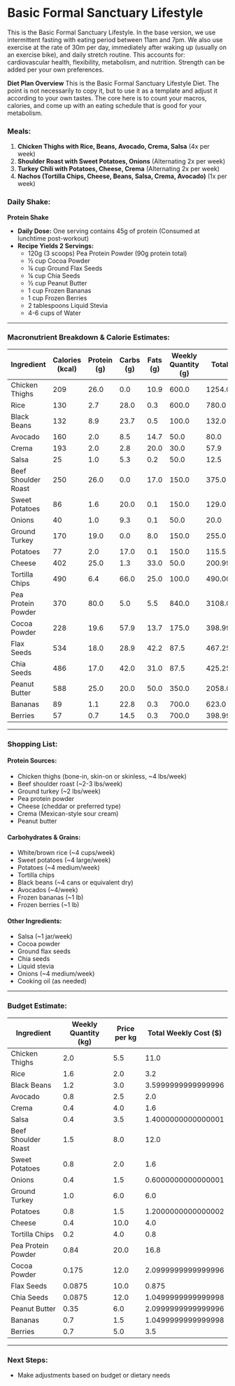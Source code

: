 # Basic Formal Sanctuary Lifestyle
This is the Basic Formal Sanctuary Lifestyle. In the base version, we use intermittent fasting with eating period between 11am and 7pm. We also use exercise at the rate of 30m per day, immediately after waking up (usually on an exercise bike), and daily stretch routine. This accounts for: cardiovascular health, flexibility, metabolism, and nutrition. Strength can be added per your own preferences.


**Diet Plan Overview**
This is the Basic Formal Sanctuary Lifestyle Diet. The point is not necessarily to copy it, but to use it as a template and adjust it according to your own tastes. The core here is to count your macros, calories, and come up with an eating schedule that is good for your metabolism. 

### Meals:
1. **Chicken Thighs with Rice, Beans, Avocado, Crema, Salsa** (4x per week)
2. **Shoulder Roast with Sweet Potatoes, Onions** (Alternating 2x per week)
3. **Turkey Chili with Potatoes, Cheese, Crema** (Alternating 2x per week)
4. **Nachos (Tortilla Chips, Cheese, Beans, Salsa, Crema, Avocado)** (1x per week)

### Daily Shake:
**Protein Shake**
- **Daily Dose:** One serving contains 45g of protein (Consumed at lunchtime post-workout)
- **Recipe Yields 2 Servings:**
  - 120g (3 scoops) Pea Protein Powder (90g protein total)
  - ½ cup Cocoa Powder
  - ¼ cup Ground Flax Seeds
  - ¼ cup Chia Seeds
  - ½ cup Peanut Butter
  - 1 cup Frozen Bananas
  - 1 cup Frozen Berries
  - 2 tablespoons Liquid Stevia
  - 4-6 cups of Water

---

### **Macronutrient Breakdown & Calorie Estimates:**
|Ingredient         |Calories (kcal)|Protein (g)|Carbs (g)|Fats (g)|Weekly Quantity (g)|Total Calories (kcal)|Total Protein (g) |Total Carbs (g)   |Total Fats (g)    |
|-------------------|---------------|-----------|---------|--------|-------------------|---------------------|------------------|------------------|------------------|
|Chicken Thighs     |209            |26.0       |0.0      |10.9    |600.0              |1254.0               |156.0             |0.0               |65.4              |
|Rice               |130            |2.7        |28.0     |0.3     |600.0              |780.0                |16.200000000000003|168.00000000000003|1.8               |
|Black Beans        |132            |8.9        |23.7     |0.5     |100.0              |132.0                |8.9               |23.7              |0.5               |
|Avocado            |160            |2.0        |8.5      |14.7    |50.0               |80.0                 |1.0               |4.25              |7.35              |
|Crema              |193            |2.0        |2.8      |20.0    |30.0               |57.9                 |0.6               |0.8399999999999999|6.0               |
|Salsa              |25             |1.0        |5.3      |0.2     |50.0               |12.5                 |0.5               |2.65              |0.1               |
|Beef Shoulder Roast|250            |26.0       |0.0      |17.0    |150.0              |375.0                |39.0              |0.0               |25.500000000000004|
|Sweet Potatoes     |86             |1.6        |20.0     |0.1     |150.0              |129.0                |2.4               |30.0              |0.15              |
|Onions             |40             |1.0        |9.3      |0.1     |50.0               |20.0                 |0.5               |4.65              |0.05              |
|Ground Turkey      |170            |19.0       |0.0      |8.0     |150.0              |255.0                |28.5              |0.0               |12.0              |
|Potatoes           |77             |2.0        |17.0     |0.1     |150.0              |115.5                |3.0               |25.500000000000004|0.15              |
|Cheese             |402            |25.0       |1.3      |33.0    |50.0               |200.99999999999997   |12.5              |0.65              |16.5              |
|Tortilla Chips     |490            |6.4        |66.0     |25.0    |100.0              |490.00000000000006   |6.4               |66.0              |25.0              |
|Pea Protein Powder |370            |80.0       |5.0      |5.5     |840.0              |3108.0               |672.0             |42.0              |46.2              |
|Cocoa Powder       |228            |19.6       |57.9     |13.7    |175.0              |398.99999999999994   |34.300000000000004|101.32499999999999|23.974999999999998|
|Flax Seeds         |534            |18.0       |28.9     |42.2    |87.5               |467.25               |15.75             |25.287499999999998|36.925000000000004|
|Chia Seeds         |486            |17.0       |42.0     |31.0    |87.5               |425.25               |14.875000000000002|36.75             |27.125            |
|Peanut Butter      |588            |25.0       |20.0     |50.0    |350.0              |2058.0               |87.5              |70.0              |175.0             |
|Bananas            |89             |1.1        |22.8     |0.3     |700.0              |623.0                |7.700000000000001 |159.6             |2.1               |
|Berries            |57             |0.7        |14.5     |0.3     |700.0              |398.99999999999994   |4.8999999999999995|101.5             |2.1               |



---

### **Shopping List:**
#### **Protein Sources:**
- Chicken thighs (bone-in, skin-on or skinless, ~4 lbs/week)
- Beef shoulder roast (~2-3 lbs/week)
- Ground turkey (~2 lbs/week)
- Pea protein powder
- Cheese (cheddar or preferred type)
- Crema (Mexican-style sour cream)
- Peanut butter

#### **Carbohydrates & Grains:**
- White/brown rice (~4 cups/week)
- Sweet potatoes (~4 large/week)
- Potatoes (~4 medium/week)
- Tortilla chips
- Black beans (~4 cans or equivalent dry)
- Avocados (~4/week)
- Frozen bananas (~1 lb)
- Frozen berries (~1 lb)

#### **Other Ingredients:**
- Salsa (~1 jar/week)
- Cocoa powder
- Ground flax seeds
- Chia seeds
- Liquid stevia
- Onions (~4 medium/week)
- Cooking oil (as needed)

---

### **Budget Estimate:**
|Ingredient         |Weekly Quantity (kg)|Price per kg|Total Weekly Cost ($)|
|-------------------|--------------------|------------|---------------------|
|Chicken Thighs     |2.0                 |5.5         |11.0                 |
|Rice               |1.6                 |2.0         |3.2                  |
|Black Beans        |1.2                 |3.0         |3.5999999999999996   |
|Avocado            |0.8                 |2.5         |2.0                  |
|Crema              |0.4                 |4.0         |1.6                  |
|Salsa              |0.4                 |3.5         |1.4000000000000001   |
|Beef Shoulder Roast|1.5                 |8.0         |12.0                 |
|Sweet Potatoes     |0.8                 |2.0         |1.6                  |
|Onions             |0.4                 |1.5         |0.6000000000000001   |
|Ground Turkey      |1.0                 |6.0         |6.0                  |
|Potatoes           |0.8                 |1.5         |1.2000000000000002   |
|Cheese             |0.4                 |10.0        |4.0                  |
|Tortilla Chips     |0.2                 |4.0         |0.8                  |
|Pea Protein Powder |0.84                |20.0        |16.8                 |
|Cocoa Powder       |0.175               |12.0        |2.0999999999999996   |
|Flax Seeds         |0.0875              |10.0        |0.875                |
|Chia Seeds         |0.0875              |12.0        |1.0499999999999998   |
|Peanut Butter      |0.35                |6.0         |2.0999999999999996   |
|Bananas            |0.7                 |1.5         |1.0499999999999998   |
|Berries            |0.7                 |5.0         |3.5                  |


---

### **Next Steps:**
- Make adjustments based on budget or dietary needs

